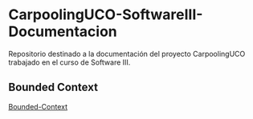 # CarpoolingUCO-SoftwareIII-Documentacion

Repositorio destinado a la documentación del proyecto CarpoolingUCO trabajado en el curso de Software III.


## Bounded Context

[Bounded-Context](https://github.com/F3liP3L/CarpoolingUCO-SoftwareIII-Documentacion/blob/main/design-detailed/Bounded-Context.md)
